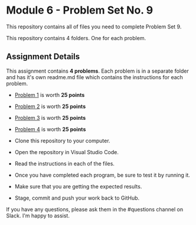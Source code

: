 # Module 6 - Problem Set No. 9

This repository contains all of files you need to complete Problem Set 9.

This repository contains 4 folders. One for each problem.

## Assignment Details

This assignment contains **4 problems**. Each problem is in a separate folder and has it's own readme.md file which contains the instructions for each problem.

- [Problem 1](https://github.com/belgort-clark/ctec-121-problem-set-9/tree/master/problem01) is worth **25 points**
- [Problem 2](https://github.com/belgort-clark/ctec-121-problem-set-9/tree/master/problem02) is worth **25 points**
- [Problem 3](https://github.com/belgort-clark/ctec-121-problem-set-9/tree/master/problem03) is worth **25 points**
- [Problem 4](https://github.com/belgort-clark/ctec-121-problem-set-9/tree/master/problem04) is worth **25 points**

- Clone this repository to your computer.
- Open the repository in Visual Studio Code.
- Read the instructions in each of the files.
- Once you have completed each program, be sure to test it by running it.
- Make sure that you are getting the expected results.
- Stage, commit and push your work back to GitHub.

If you have any questions, please ask them in the #questions channel on Slack. I'm happy to assist.
